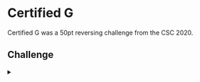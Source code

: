 <H1>Certified G</H1>
<p></p>
Certified G was a 50pt reversing challenge from the CSC 2020.
<p></p>
<H2>Challenge</H2>
<details>
    <summary></summary>
<p></p>
Is this a certificate?
<p></p>
Challenge File: <a href="https://drive.google.com/file/d/1Xdsjsk_2FfxgedfSNaXLJLgVYc36Ds2D/view?usp=sharing" rel="nofollow">Google Drive</a>
<p></p>
<details>
    <summary>Walkthrough</summary>
<p></p>

</details>
</details>
